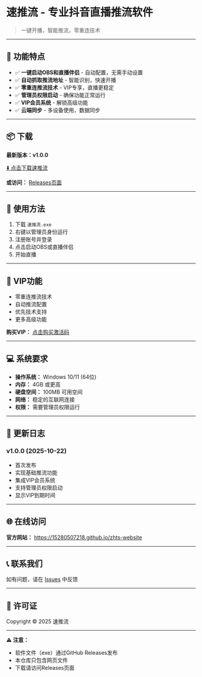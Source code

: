 # 速推流 - 专业抖音直播推流软件

> 一键开播，智能推流，零重连技术

---

## 🎯 功能特点

- ✅ **一键启动OBS和直播伴侣** - 自动配置，无需手动设置
- ✅ **自动抓取推流地址** - 智能识别，快速开播
- ✅ **零重连推流技术** - VIP专享，直播更稳定
- ✅ **管理员权限启动** - 确保功能正常运行
- ✅ **VIP会员系统** - 解锁高级功能
- ✅ **云端同步** - 多设备使用，数据同步

---

## 📦 下载

**最新版本：v1.0.0**

[⬇️ 点击下载速推流](https://github.com/15280507218/zhts-website/releases/download/v1.0.0/速推流.exe)

**或访问：** [Releases页面](https://github.com/15280507218/zhts-website/releases)

---

## 🚀 使用方法

1. 下载 `速推流.exe`
2. 右键以管理员身份运行
3. 注册账号并登录
4. 点击启动OBS或直播伴侣
5. 开始直播

---

## 💎 VIP功能

- 零重连推流技术
- 自动推流配置
- 优先技术支持
- 更多高级功能

**购买VIP：** [点击购买激活码](https://www.fakax.cn//links/A244572F)

---

## 💻 系统要求

- **操作系统：** Windows 10/11 (64位)
- **内存：** 4GB 或更高
- **硬盘空间：** 100MB 可用空间
- **网络：** 稳定的互联网连接
- **权限：** 需要管理员权限运行

---

## 📝 更新日志

### v1.0.0 (2025-10-22)
- 首次发布
- 实现基础推流功能
- 集成VIP会员系统
- 支持管理员权限启动
- 显示VIP到期时间

---

## 🌐 在线访问

**官方网站：** https://15280507218.github.io/zhts-website

---

## 📞 联系我们

如有问题，请在 [Issues](https://github.com/15280507218/zhts-website/issues) 中反馈

---

## 📄 许可证

Copyright © 2025 速推流

---

**⚠️ 注意：**
- 软件文件（exe）通过GitHub Releases发布
- 本仓库只包含网页文件
- 下载请访问Releases页面

